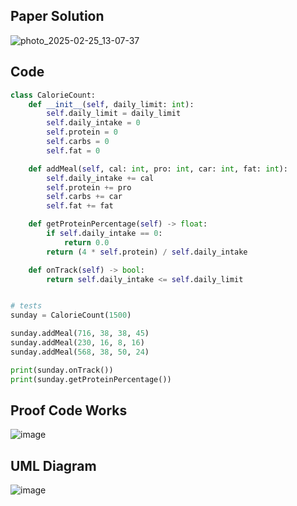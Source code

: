 ## Paper Solution

![photo_2025-02-25_13-07-37](https://github.com/user-attachments/assets/b0b59663-0153-4175-9742-bed47d13c3cb)


## Code
```.py
class CalorieCount:
    def __init__(self, daily_limit: int):
        self.daily_limit = daily_limit
        self.daily_intake = 0
        self.protein = 0
        self.carbs = 0
        self.fat = 0

    def addMeal(self, cal: int, pro: int, car: int, fat: int):
        self.daily_intake += cal
        self.protein += pro
        self.carbs += car
        self.fat += fat

    def getProteinPercentage(self) -> float:
        if self.daily_intake == 0:
            return 0.0
        return (4 * self.protein) / self.daily_intake

    def onTrack(self) -> bool:
        return self.daily_intake <= self.daily_limit


# tests
sunday = CalorieCount(1500)

sunday.addMeal(716, 38, 38, 45)
sunday.addMeal(230, 16, 8, 16)
sunday.addMeal(568, 38, 50, 24)

print(sunday.onTrack())
print(sunday.getProteinPercentage())
```
## Proof Code Works
![image](https://github.com/user-attachments/assets/c73771c9-f44b-47be-be68-d1c53665b195)
## UML Diagram 
![image](https://github.com/user-attachments/assets/e418656c-5e47-4292-9ad0-10d28ae22583)
